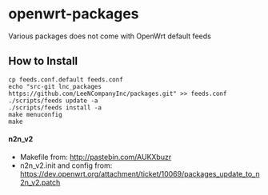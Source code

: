 openwrt-packages
================

Various packages does not come with OpenWrt default feeds

## How to Install

```
cp feeds.conf.default feeds.conf
echo "src-git lnc_packages https://github.com/LeeNCompanyInc/packages.git" >> feeds.conf
./scripts/feeds update -a
./scripts/feeds install -a
make menuconfig
make
```

#### n2n_v2

* Makefile from: http://pastebin.com/AUKXbuzr
* n2n_v2.init and config from: https://dev.openwrt.org/attachment/ticket/10069/packages_update_to_n2n_v2.patch
